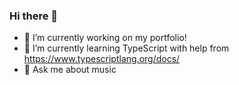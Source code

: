 ### Hi there 👋
- 🔭 I’m currently working on my portfolio!
- 🌱 I’m currently learning TypeScript with help from https://www.typescriptlang.org/docs/
- 💬 Ask me about music

<!--
**tom-ai/tom-ai** is a ✨ _special_ ✨ repository because its `README.md` (this file) appears on your GitHub profile.

Here are some ideas to get you started:

- 🔭 I’m currently working on ...
- 🌱 I’m currently learning ...
- 👯 I’m looking to collaborate on ...
- 🤔 I’m looking for help with ...
- 💬 Ask me about ...
- 📫 How to reach me: ...
- 😄 Pronouns: ...
- ⚡ Fun fact: ...
-->
